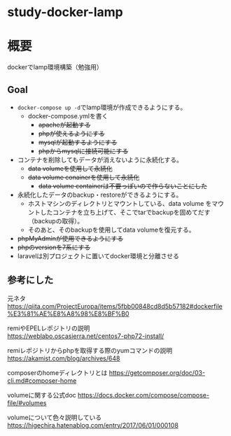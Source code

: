 # study-docker-lamp

# 概要
dockerでlamp環境構築（勉強用）

## Goal
- `docker-compose up -d`でlamp環境が作成できるようにする。
    - docker-compose.ymlを書く
        - ~~apacheが起動する~~
        - ~~phpが使えるようにする~~
        - ~~mysqlが起動するようにする~~
        - ~~phpからmysqlに接続可能にする~~
- コンテナを削除してもデータが消えないように永続化する。
    - ~~data volumeを使用して永続化~~
    - ~~data volume conainerを使用して永続化~~
        - ~~data volume containerは不要っぽいので作らないことにした~~
- 永続化したデータのbackup・restoreができるようにする。
    - ホストマシンのディレクトリとマウントしている、data volume をマウントしたコンテナを立ち上げて、そこでtarでbackupを固めてだす（backupの取得）。
    - そのあと、そのbackupを使用してdata volumeを復元する。
- ~~phpMyAdminが使用できるようにする~~
- ~~phpのversionを7系にする~~
- laravelは別プロジェクトに置いてdocker環境と分離させる

## 参考にした
元ネタ
https://qiita.com/ProjectEuropa/items/5fbb00848cd8d5b57182#dockerfile%E3%81%AE%E8%A8%98%E8%BF%B0

remiやEPELレポジトリの説明  
https://weblabo.oscasierra.net/centos7-php72-install/

remiレポジトリからphpを取得する際のyumコマンドの説明
https://akamist.com/blog/archives/648

composerのhomeディレクトリとは
https://getcomposer.org/doc/03-cli.md#composer-home

volumeに関する公式doc
https://docs.docker.com/compose/compose-file/#volumes

volumeについて色々説明している
https://higechira.hatenablog.com/entry/2017/06/01/000108
